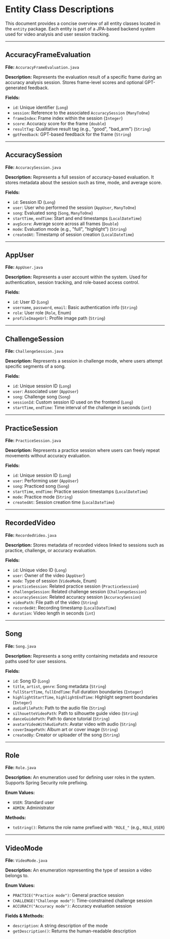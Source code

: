# Entity Class Descriptions

This document provides a concise overview of all entity classes located in the `entity` package. Each entity is part of a JPA-based backend system used for video analysis and user session tracking.

---

## AccuracyFrameEvaluation

**File:** `AccuracyFrameEvaluation.java`

**Description:**
Represents the evaluation result of a specific frame during an accuracy analysis session. Stores frame-level scores and optional GPT-generated feedback.

**Fields:**

* `id`: Unique identifier (`Long`)
* `session`: Reference to the associated `AccuracySession` (`ManyToOne`)
* `frameIndex`: Frame index within the session (`Integer`)
* `score`: Accuracy score for the frame (`double`)
* `resultTag`: Qualitative result tag (e.g., "good", "bad\_arm") (`String`)
* `gptFeedback`: GPT-based feedback for the frame (`String`)

---

## AccuracySession

**File:** `AccuracySession.java`

**Description:**
Represents a full session of accuracy-based evaluation. It stores metadata about the session such as time, mode, and average score.

**Fields:**

* `id`: Session ID (`Long`)
* `user`: User who performed the session (`AppUser`, `ManyToOne`)
* `song`: Evaluated song (`Song`, `ManyToOne`)
* `startTime`, `endTime`: Start and end timestamps (`LocalDateTime`)
* `avgScore`: Average score across all frames (`Double`)
* `mode`: Evaluation mode (e.g., "full", "highlight") (`String`)
* `createdAt`: Timestamp of session creation (`LocalDateTime`)

---

## AppUser

**File:** `AppUser.java`

**Description:**
Represents a user account within the system. Used for authentication, session tracking, and role-based access control.

**Fields:**

* `id`: User ID (`Long`)
* `username`, `password`, `email`: Basic authentication info (`String`)
* `role`: User role (`Role`, Enum)
* `profileImageUrl`: Profile image path (`String`)

---

## ChallengeSession

**File:** `ChallengeSession.java`

**Description:**
Represents a session in challenge mode, where users attempt specific segments of a song.

**Fields:**

* `id`: Unique session ID (`Long`)
* `user`: Associated user (`AppUser`)
* `song`: Challenge song (`Song`)
* `sessionId`: Custom session ID used on the frontend (`Long`)
* `startTime`, `endTime`: Time interval of the challenge in seconds (`int`)

---

## PracticeSession

**File:** `PracticeSession.java`

**Description:**
Represents a practice session where users can freely repeat movements without accuracy evaluation.

**Fields:**

* `id`: Unique session ID (`Long`)
* `user`: Performing user (`AppUser`)
* `song`: Practiced song (`Song`)
* `startTime`, `endTime`: Practice session timestamps (`LocalDateTime`)
* `mode`: Practice mode (`String`)
* `createdAt`: Session creation time (`LocalDateTime`)

---

## RecordedVideo

**File:** `RecordedVideo.java`

**Description:**
Stores metadata of recorded videos linked to sessions such as practice, challenge, or accuracy evaluation.

**Fields:**

* `id`: Unique video ID (`Long`)
* `user`: Owner of the video (`AppUser`)
* `mode`: Type of session (`VideoMode`, Enum)
* `practiceSession`: Related practice session (`PracticeSession`)
* `challengeSession`: Related challenge session (`ChallengeSession`)
* `accuracySession`: Related accuracy session (`AccuracySession`)
* `videoPath`: File path of the video (`String`)
* `recordedAt`: Recording timestamp (`LocalDateTime`)
* `duration`: Video length in seconds (`int`)

---

## Song

**File:** `Song.java`

**Description:**
Represents a song entity containing metadata and resource paths used for user sessions.

**Fields:**

* `id`: Song ID (`Long`)
* `title`, `artist`, `genre`: Song metadata (`String`)
* `fullStartTime`, `fullEndTime`: Full duration boundaries (`Integer`)
* `highlightStartTime`, `highlightEndTime`: Highlight segment boundaries (`Integer`)
* `audioFilePath`: Path to the audio file (`String`)
* `silhouetteVideoPath`: Path to silhouette guide video (`String`)
* `danceGuidePath`: Path to dance tutorial (`String`)
* `avatarVideoWithAudioPath`: Avatar video with audio (`String`)
* `coverImagePath`: Album art or cover image (`String`)
* `createdBy`: Creator or uploader of the song (`String`)

---

## Role

**File:** `Role.java`

**Description:**
An enumeration used for defining user roles in the system. Supports Spring Security role prefixing.

**Enum Values:**

* `USER`: Standard user
* `ADMIN`: Administrator

**Methods:**

* `toString()`: Returns the role name prefixed with `"ROLE_"` (e.g., `ROLE_USER`)

---

## VideoMode

**File:** `VideoMode.java`

**Description:**
An enumeration representing the type of session a video belongs to.

**Enum Values:**

* `PRACTICE("Practice mode")`: General practice session
* `CHALLENGE("Challenge mode")`: Time-constrained challenge session
* `ACCURACY("Accuracy mode")`: Accuracy evaluation session

**Fields & Methods:**

* `description`: A string description of the mode
* `getDescription()`: Returns the human-readable description
